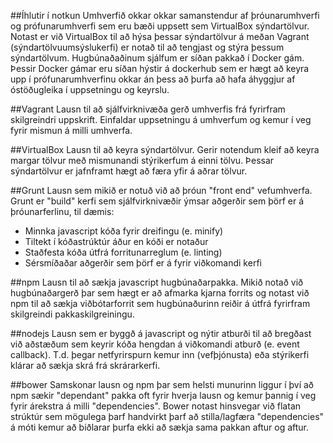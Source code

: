 ##Íhlutir í notkun
Umhverfið okkar okkar samanstendur af þróunarumhverfi og prófunarumhverfi sem eru bæði uppsett
sem VirtualBox sýndartölvur. Notast er við VirtualBox til að hýsa þessar sýndartölvur
á meðan Vagrant (sýndartölvuumsýslukerfi) er notað til að tengjast og stýra þessum sýndartölvum.
Hugbúnaðaðinum sjálfum er síðan pakkað í Docker gám. Þessir Docker gámar eru síðan hýstir á dockerhub
sem er hægt að keyra upp í prófunarumhverfinu okkar án þess að þurfa að hafa áhyggjur af óstöðugleika
í uppsetningu og keyrslu.



##Vagrant
Lausn til að sjálfvirknivæða gerð umhverfis frá fyrirfram skilgreindri uppskrift. Einfaldar
uppsetningu á umhverfum og kemur í veg fyrir mismun á milli umhverfa.

##VirtualBox
Lausn til að keyra sýndartölvur. Gerir notendum kleif að keyra margar tölvur með
mismunandi stýrikerfum á einni tölvu. Þessar sýndartölvur er jafnframt hægt að
færa yfir á aðrar tölvur.

##Grunt
Lausn sem mikið er notuð við að þróun "front end" vefumhverfa. Grunt er "build"
kerfi sem sjálfvirknivæðir ýmsar aðgerðir sem þörf er á þróunarferlinu, til dæmis:
- Minnka javascript kóða fyrir dreifingu (e. minify)
- Tiltekt í kóðastrúktúr áður en kóði er notaður
- Staðfesta kóða útfrá forritunarreglum (e. linting)
- Sérsmíðaðar aðgerðir sem þörf er á fyrir viðkomandi kerfi

##npm
Lausn til að sækja javascript hugbúnaðarpakka. Mikið notað við hugbúnaðargerð þar
sem hægt er að afmarka kjarna forrits og notast við npm til að sækja viðbótarforrit
sem hugbúnaðurinn reiðir á útfrá fyrirfram skilgreindi pakkaskilgreiningu.

##nodejs
Lausn sem er byggð á javascript og nýtir atburði til að bregðast við aðstæðum sem keyrir kóða
hengdan á viðkomandi atburð (e. event callback). T.d. þegar netfyrirspurn kemur inn (vefþjónusta)
eða stýrikerfi klárar að sækja skrá frá skrárarkerfi.

##bower
Samskonar lausn og npm þar sem helsti munurinn liggur í því að npm sækir "dependant" pakka oft
fyrir hverja lausn og kemur þannig í veg fyrir árekstra á milli "dependencies". Bower notast
hinsvegar við flatan strúktúr sem mögulega þarf handvirkt þarf að stilla/lagfæra "dependencies"
á móti kemur að biðlarar þurfa ekki að sækja sama pakkan aftur og aftur.

